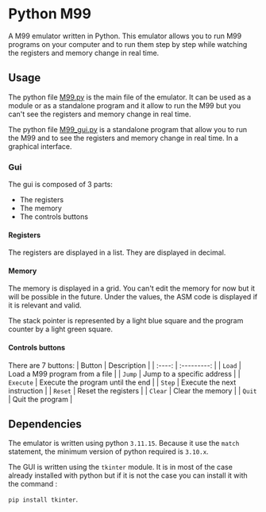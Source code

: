 # Python M99

A M99 emulator written in Python.
This emulator allows you to run M99 programs on your computer and to run them step by step while watching the registers and memory change in real time.

## Usage

The python file [M99.py](M99.py) is the main file of the emulator. It can be used as a module or as a standalone program and it allow to run the M99 but you can't see the registers and memory change in real time.

The python file [M99_gui.py](M99_gui.py) is a standalone program that allow you to run the M99 and to see the registers and memory change in real time. In a graphical interface.

### Gui

The gui is composed of 3 parts:

- The registers
- The memory
- The controls buttons

#### Registers

The registers are displayed in a list. They are displayed in decimal.

#### Memory

The memory is displayed in a grid. You can't edit the memory for now but it will be possible in the future.
Under the values, the ASM code is displayed if it is relevant and valid.

The stack pointer is represented by a light blue square and the program counter by a light green square.

#### Controls buttons

There are 7 buttons:
| Button | Description |
| :----: | :---------: |
| `Load` | Load a M99 program from a file |
| `Jump` | Jump to a specific address |
| `Execute` | Execute the program until the end |
| `Step` | Execute the next instruction |
| `Reset` | Reset the registers |
| `Clear` | Clear the memory |
| `Quit` | Quit the program |

## Dependencies

The emulator is written using python `3.11.15`. Because it use the `match` statement, the minimum version of python required is `3.10.x`.

The GUI is written using the `tkinter` module. It is in most of the case already installed with python but if it is not the case you can install it with the command :

`pip install tkinter`.
